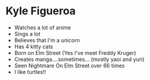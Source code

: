 # Kyle Figueroa

* Watches a lot of anime
* Sings a lot
* Believes that I'm a unicorn 
* Has 4 kitty cats 
* Born on Elm Street (Yes I've meet Freddy Kruger)
* Creates manga....sometimes... (mostly yaoi and yuri)
* Seen Nightmare On Elm Street over 66 times
* I like turtles!!
